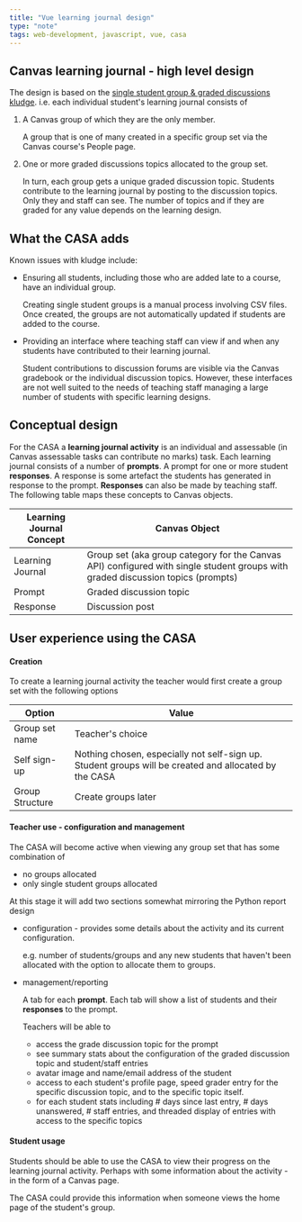 ```yaml
---
title: "Vue learning journal design"
type: "note"
tags: web-development, javascript, vue, casa
---
```




## Canvas learning journal - high level design

The design is based on the [single student group & graded discussions kludge](https://djplaner.github.io/memex/sense/CASA/CASA/canvas-learning-journal/#implementing-private-journals-in-canvas). i.e. each individual student's learning journal consists of

1. A Canvas group of which they are the only member.

    A group that is one of many created in a specific group set via the Canvas course's People page. 

2. One or more graded discussions topics allocated to the group set.

    In turn, each group gets a unique graded discussion topic. Students contribute to the learning journal by posting to the discussion topics. Only they and staff can see. The number of topics and if they are graded for any value depends on the learning design.

## What the CASA adds

Known issues with kludge include: 

- Ensuring all students, including those who are added late to a course, have an individual group. 

    Creating single student groups is a manual process involving CSV files. Once created, the groups are not automatically updated if students are added to the course.

- Providing an interface where teaching staff can view if and when any students have contributed to their learning journal.

    Student contributions to discussion forums are visible via the Canvas gradebook or the individual discussion topics. However, these interfaces are not well suited to the needs of teaching staff managing a large number of students with specific learning designs.

## Conceptual design

For the CASA a **learning journal activity** is an individual and assessable (in Canvas assessable tasks can contribute no marks) task. Each learning journal consists of a number of **prompts**. A prompt for one or more student **responses**. A response is some artefact the students has generated in response to the prompt. **Responses** can also be made by teaching staff. The following table maps these concepts to Canvas objects.

| Learning Journal Concept | Canvas Object |
| --- | --- |
| Learning Journal | Group set (aka group category for the Canvas API) configured with single student groups with graded discussion topics (prompts) |
| Prompt | Graded discussion topic |
| Response | Discussion post |

## User experience using the CASA

#### Creation 

To create a learning journal activity the teacher would first create a group set with the following options

| Option | Value |
| --- | --- |
| Group set name | Teacher's choice |
| Self sign-up | Nothing chosen, especially not self-sign up. Student groups will be created and allocated by the CASA |
| Group Structure | Create groups later |

#### Teacher use - configuration and management

The CASA will become active when viewing any group set that has some combination of 

- no groups allocated
- only single student groups allocated

At this stage it will add two sections somewhat mirroring the Python report design

- configuration - provides some details about the activity and its current configuration. 

    e.g. number of students/groups and any new students that haven't been allocated with the option to allocate them to groups.

- management/reporting

    A tab for each **prompt**. Each tab will show a list of students and their **responses** to the prompt.

    Teachers will be able to 

    - access the grade discussion topic for the prompt
    - see summary stats about the configuration of the graded discussion topic and student/staff entries 
    - avatar image and name/email address of the student
    - access to each student's profile page, speed grader entry for the specific discussion topic, and to the specific topic itself.
    - for each student stats including # days since last entry, # days unanswered, # staff entries, and threaded display of entries with access to the specific topics

#### Student usage

Students should be able to use the CASA to view their progress on the learning journal activity. Perhaps with some information about the activity - in the form of a Canvas page.

The CASA could provide this information when someone views the home page of the student's group. 


